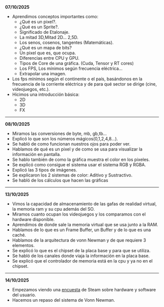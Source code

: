 
**07/10/2025**
- Aprendimos conceptos importantes como: 
	- ¿Qué es un pixel?.
	- ¿Qué es un Sprite?.
	- Significado de Etalonaje.
	- La mitad 3D,Mitad 2D... 2,5D.
	- Los senos, cosenos, tangentes (Matemáticas).
	- ¿Qué es un mapa de bits?
	- Un pixel que es, que ocupa.
	- Diferencias entre CPU y GPU.
	- Tipos de Core de una gráfica. (Cuda, Tensor y RT cores)
	- Los FPS, Los mínimos según frecuencia eléctrica...
	- Extrapolar una imagen.
- Los fps mínimos según el continente o el país, basándonos en la frecuencia de la corriente eléctrica y de para qué sector se dirige (cine, videojuegos, etc.).
- Hicimos una introducción básica:
	- 2D
	- 3D
	- FX

--------------------------------------------------------------
**08/10/2025**
- Miramos las conversiones de byte, mb, gb,tb...
- Explicó lo que son los números mágicos(0,1,2,4,8...).
- Se habló de como funcionan nuestros ojos para poder ver.
- Hablamos de qué es un pixel y de como se usa para visualizar la información en pantalla.
- Se hablo también de como la gráfica muestra el color en los pixeles.
- Se explicó como consigue el sistema usar el sistema RGB y RGBA.
- Explicó las 3 tipos de imágenes.
- Se explicaron los 2 sistemas de color: Aditivo y Sustractivo.
- Se habló de los cálculos que hacen las gráficas
- ------------------------------------------------------------------------
**13/10/2025**
- Vimos la capacidad de almacenamiento de las gafas de realidad virtual, la memoria ram y su cpu además del SO.
- Miramos cuanto ocupan los videojuegos y los comparamos con el hardware disponible.
- Aprendimos de donde sale la memoria virtual que se usa junto a la RAM.
- Hablamos de lo que es un Frame Buffer, un Buffer y de lo que es una caché.
- Hablamos de la arquitectura de vonn Newman y de que requiere 3 elementos.
- Se explicó lo que es el chipset de la placa base y para que se utiliza.
- Se habló de los canales donde viaja la información en la placa base.
- Se explicó que el controlador de memoria está en la cpu y ya no en el chipset.
---------------------------------------------------
**14/10/2025**
- Empezamos viendo una [encuesta](https://store.steampowered.com/hwsurvey/Steam-Hardware-Software-Survey-Welcome-to-Steam?l=spanish) de Steam sobre hardware y software del usuario.
- Hacemos un repaso del sistema de Vonn Newman.

